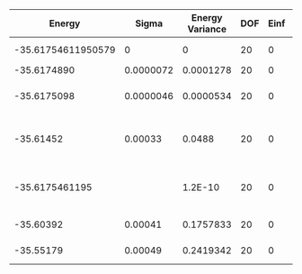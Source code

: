 | Energy             | Sigma     | Energy Variance | DOF | Einf | Method                                | Reference |
|--------------------|-----------|-----------------|-----|------|---------------------------------------|-----------|
| -35.61754611950579 | 0         | 0               | 20  | 0    | Exact diagonalization                 | [code](https://github.com/varbench/methods/blob/main/scripts/Heisenberg/chain_20_P/ed_netket.sh) |
| -35.6174890        | 0.0000072 | 0.0001278       | 20  | 0    | RNN                                   | [code](https://github.com/varbench/methods/blob/main/scripts/Heisenberg/chain_20_P/vmc_rnn.sh) |
| -35.6175098        | 0.0000046 | 0.0000534       | 20  | 0    | RNN + translational symmetry          | [code](https://github.com/varbench/methods/blob/main/scripts/Heisenberg/chain_20_P/vmc_rnn.sh) |
| -35.61452          | 0.00033   | 0.0488          | 20  | 0    | VMC with projected fermions + Jastrow | [code](https://github.com/varbench/methods/blob/main/scripts/Heisenberg/chain_20_P/vmc_gutzwiller.sh) |
| -35.6175461195     |           | 1.2E-10         | 20  | 0    | DMRG (max truncation error ~ 1.0E-13) | [code](https://github.com/varbench/methods/blob/main/programs/dmrg_itensors_heisenberg/chain_20_P.jl) |
| -35.60392          | 0.00041   | 0.1757833       | 20  | 0    | RBM (alpha = 1)                       | [code](https://github.com/varbench/methods/blob/main/scripts/Heisenberg/chain_20_P/vmc_rbm.sh) |
| -35.55179          | 0.00049   | 0.2419342       | 20  | 0    | Jastrow baseline                      | [code](https://github.com/varbench/methods/blob/main/scripts/Heisenberg/chain_20_P/vmc_jastrow.sh) |

